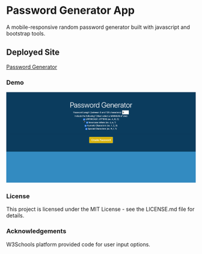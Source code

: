 # Password Generator App
A mobile-responsive random password generator built with javascript and bootstrap tools.

## Deployed Site

[Password Generator](https://marktmcgraw.github.io/password-generator/)

### Demo

![Password Generator Demo](assets/password-generator_demo.gif)

### License

This project is licensed under the MIT License - see the LICENSE.md file for details.


### Acknowledgements

W3Schools platform provided code for user input options.
